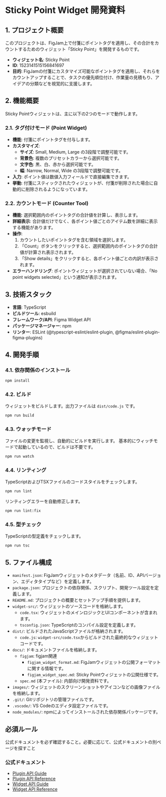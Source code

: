 # Sticky Point Widget 開発資料

## 1. プロジェクト概要

このプロジェクトは、FigJam上で付箋にポイントタグを適用し、その合計をカウントするためのウィジェット「Sticky Point」を開発するものです。

- **ウィジェット名**: Sticky Point
- **ID**: 1523141515156841697
- **目的**: FigJamの付箋にカスタマイズ可能なポイントタグを適用し、それらをカウントアップすることで、タスクの優先順位付け、作業量の見積もり、アイデアの分類などを視覚的に支援します。

## 2. 機能概要

Sticky Pointウィジェットは、主に以下の2つのモードで動作します。

### 2.1. タグ付けモード (Point Widget)

- **機能**: 付箋にポイントタグを付与します。
- **カスタマイズ**:
    - **サイズ**: Small, Medium, Large の3段階で調整可能です。
    - **背景色**: 複数のプリセットカラーから選択可能です。
    - **文字色**: 黒、白、赤から選択可能です。
    - **幅**: Narrow, Normal, Wide の3段階で調整可能です。
- **入力**: ポイント値は数値入力フィールドで直接編集できます。
- **挙動**: 付箋にスティックされたウィジェットが、付箋が削除された場合に自動的に削除されるようになっています。

### 2.2. カウントモード (Counter Tool)

- **機能**: 選択範囲内のポイントタグの合計値を計算し、表示します。
- **詳細表示**: 合計値だけでなく、各ポイント値ごとのアイテム数を詳細に表示する機能があります。
- **操作**:
    1. カウントしたいポイントタグを含む領域を選択します。
    2. 「Count」ボタンをクリックすると、選択範囲内のポイントタグの合計値が計算され表示されます。
    3. 「Show details」をクリックすると、各ポイント値ごとの内訳が表示されます。
- **エラーハンドリング**: ポイントウィジェットが選択されていない場合、「No point widgets selected」という通知が表示されます。

## 3. 技術スタック

- **言語**: TypeScript
- **ビルドツール**: esbuild
- **フレームワーク/API**: Figma Widget API
- **パッケージマネージャー**: npm
- **リンター**: ESLint (@typescript-eslint/eslint-plugin, @figma/eslint-plugin-figma-plugins)

## 4. 開発手順

### 4.1. 依存関係のインストール

```bash
npm install
```

### 4.2. ビルド

ウィジェットをビルドします。出力ファイルは `dist/code.js` です。

```bash
npm run build
```

### 4.3. ウォッチモード

ファイルの変更を監視し、自動的にビルドを実行します。
基本的にウィッチモードで起動しているので、ビルドは不要です。

```bash
npm run watch
```

### 4.4. リンティング

TypeScriptおよびTSXファイルのコードスタイルをチェックします。

```bash
npm run lint
```

リンティングエラーを自動修正します。

```bash
npm run lint:fix
```

### 4.5. 型チェック

TypeScriptの型定義をチェックします。

```bash
npm run tsc
```

## 5. ファイル構成

- `manifest.json`: FigJamウィジェットのメタデータ（名前、ID、APIバージョン、エディタタイプなど）を定義します。
- `package.json`: プロジェクトの依存関係、スクリプト、開発ツール設定を定義します。
- `README.md`: プロジェクトの概要とセットアップ手順を提供します。
- `widget-src/`: ウィジェットのソースコードを格納します。
    - `code.tsx`: ウィジェットのメインロジックとUIコンポーネントが含まれます。
    - `tsconfig.json`: TypeScriptのコンパイル設定を定義します。
- `dist/`: ビルドされたJavaScriptファイルが格納されます。
    - `code.js`: `widget-src/code.tsx`からビルドされた最終的なウィジェットコードです。
- `docs/`: ドキュメントファイルを格納します。
    - `figjam`: figjam関連
        - `figjam_widget_format.md`: FigJamウィジェットの公開フォーマットに関する情報です。
        - `figjam_widget_spec.md`: Sticky Pointウィジェットの公開仕様です。
    - `spec.md` (本ファイル): 内部向け開発資料です。
- `images/`: ウィジェットのスクリーンショットやアイコンなどの画像ファイルを格納します。
- `.git/`: Gitリポジトリの管理ファイルです。
- `.vscode/`: VS Codeのエディタ設定ファイルです。
- `node_modules/`: npmによってインストールされた依存関係パッケージです。

## 必須ルール

公式ドキュメントを必ず確認すること。必要に応じて、公式ドキュメントの別ページを探すこと

### 公式ドキュメント

- [Plugin API Guide](https://www.figma.com/plugin-docs/)
- [Plugin API Reference](https://www.figma.com/plugin-docs/api/api-reference/)
- [Widget API Guide](https://www.figma.com/widget-docs/)
- [Widget API Reference](https://www.figma.com/widget-docs/api/api-reference/)
